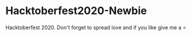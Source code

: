 # Hacktoberfest2020-Newbie
Hacktoberfest 2020. Don't forget to spread love and if you like give me a ⭐️
